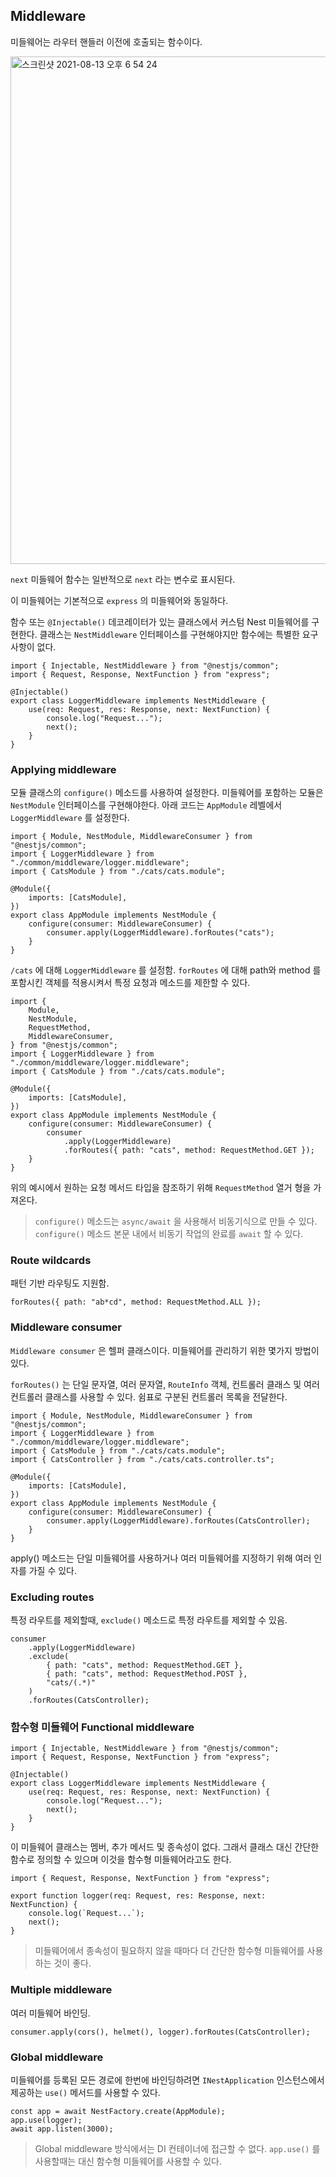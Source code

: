 ## Middleware

미들웨어는 라우터 핸들러 이전에 호출되는 함수이다.

<img width="812" alt="스크린샷 2021-08-13 오후 6 54 24" src="https://user-images.githubusercontent.com/28949213/129339717-39111ef8-e96b-4357-9bc4-e5e865868dcc.png">

`next` 미들웨어 함수는 일반적으로 `next` 라는 변수로 표시된다.

이 미들웨어는 기본적으로 `express` 의 미들웨어와 동일하다.

함수 또는 `@Injectable()` 데코레이터가 있는 클래스에서 커스텀 Nest 미들웨어를 구현한다. 클래스는 `NestMiddleware` 인터페이스를 구현해야지만 함수에는 특별한 요구사항이 없다.

```tsx
import { Injectable, NestMiddleware } from "@nestjs/common";
import { Request, Response, NextFunction } from "express";

@Injectable()
export class LoggerMiddleware implements NestMiddleware {
    use(req: Request, res: Response, next: NextFunction) {
        console.log("Request...");
        next();
    }
}
```

### Applying middleware

모듈 클래스의 `configure()` 메소드를 사용하여 설정한다. 미들웨어를 포함하는 모듈은 `NestModule` 인터페이스를 구현해야한다. 아래 코드는 `AppModule` 레벨에서 `LoggerMiddleware` 를 설정한다.

```tsx
import { Module, NestModule, MiddlewareConsumer } from "@nestjs/common";
import { LoggerMiddleware } from "./common/middleware/logger.middleware";
import { CatsModule } from "./cats/cats.module";

@Module({
    imports: [CatsModule],
})
export class AppModule implements NestModule {
    configure(consumer: MiddlewareConsumer) {
        consumer.apply(LoggerMiddleware).forRoutes("cats");
    }
}
```

`/cats` 에 대해 `LoggerMiddleware` 를 설정함. `forRoutes` 에 대해 path와 method 를 포함시킨 객체를 적용시켜서 특정 요청과 메소드를 제한할 수 있다.

```tsx
import {
    Module,
    NestModule,
    RequestMethod,
    MiddlewareConsumer,
} from "@nestjs/common";
import { LoggerMiddleware } from "./common/middleware/logger.middleware";
import { CatsModule } from "./cats/cats.module";

@Module({
    imports: [CatsModule],
})
export class AppModule implements NestModule {
    configure(consumer: MiddlewareConsumer) {
        consumer
            .apply(LoggerMiddleware)
            .forRoutes({ path: "cats", method: RequestMethod.GET });
    }
}
```

위의 예시에서 원하는 요청 메서드 타입을 참조하기 위해 `RequestMethod` 열거 형을 가져온다.

> `configure()` 메소드는 `async/await` 을 사용해서 비동기식으로 만들 수 있다.
> `configure()` 메소드 본문 내에서 비동기 작업의 완료를 `await` 할 수 있다.

### Route wildcards

패턴 기반 라우팅도 지원함.

```tsx
forRoutes({ path: "ab*cd", method: RequestMethod.ALL });
```

### Middleware consumer

`Middleware consumer` 은 헬퍼 클래스이다. 미들웨어를 관리하기 위한 몇가지 방법이 있다.

`forRoutes()` 는 단일 문자열, 여러 문자열, `RouteInfo` 객체, 컨트롤러 클래스 및 여러 컨트롤러 클래스를 사용할 수 있다. 쉼표로 구분된 컨트롤러 목록을 전달한다.

```tsx
import { Module, NestModule, MiddlewareConsumer } from "@nestjs/common";
import { LoggerMiddleware } from "./common/middleware/logger.middleware";
import { CatsModule } from "./cats/cats.module";
import { CatsController } from "./cats/cats.controller.ts";

@Module({
    imports: [CatsModule],
})
export class AppModule implements NestModule {
    configure(consumer: MiddlewareConsumer) {
        consumer.apply(LoggerMiddleware).forRoutes(CatsController);
    }
}
```

apply() 메소드는 단일 미들웨어를 사용하거나 여러 미들웨어를 지정하기 위해 여러 인자를 가질 수 있다.

### Excluding routes

특정 라우트를 제외할때, `exclude()` 메소드로 특정 라우트를 제외할 수 있음.

```tsx
consumer
    .apply(LoggerMiddleware)
    .exclude(
        { path: "cats", method: RequestMethod.GET },
        { path: "cats", method: RequestMethod.POST },
        "cats/(.*)"
    )
    .forRoutes(CatsController);
```

### 함수형 미들웨어 Functional middleware

```tsx
import { Injectable, NestMiddleware } from "@nestjs/common";
import { Request, Response, NextFunction } from "express";

@Injectable()
export class LoggerMiddleware implements NestMiddleware {
    use(req: Request, res: Response, next: NextFunction) {
        console.log("Request...");
        next();
    }
}
```

이 미들웨어 클래스는 멤버, 추가 메서드 및 종속성이 없다. 그래서 클래스 대신 간단한 함수로 정의할 수 있으며 이것을 함수형 미들웨어라고도 한다.

```tsx
import { Request, Response, NextFunction } from "express";

export function logger(req: Request, res: Response, next: NextFunction) {
    console.log(`Request...`);
    next();
}
```

> 미들웨어에서 종속성이 필요하지 않을 때마다 더 간단한 함수형 미들웨어를 사용하는 것이 좋다.

### Multiple middleware

여러 미들웨어 바인딩.

```tsx
consumer.apply(cors(), helmet(), logger).forRoutes(CatsController);
```

### Global middleware

미들웨어를 등록된 모든 경로에 한번에 바인딩하려면 `INestApplication` 인스턴스에서 제공하는 `use()` 메서드를 사용할 수 있다.

```tsx
const app = await NestFactory.create(AppModule);
app.use(logger);
await app.listen(3000);
```

> Global middleware 방식에서는 DI 컨테이너에 접근할 수 없다. `app.use()` 를 사용할때는 대신 함수형 미들웨어를 사용할 수 있다.
